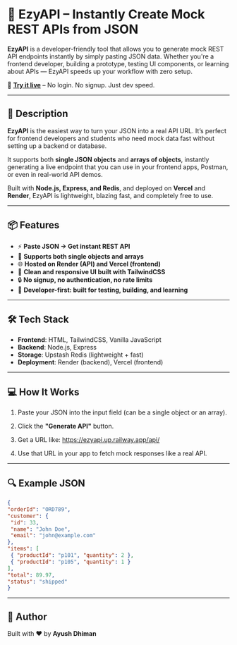 # 🚀 EzyAPI – Instantly Create Mock REST APIs from JSON

**EzyAPI** is a developer-friendly tool that allows you to generate mock REST API endpoints instantly by simply pasting JSON data. Whether you're a frontend developer, building a prototype, testing UI components, or learning about APIs — EzyAPI speeds up your workflow with zero setup.

🔗 **[Try it live](https://ezyapi.vercel.app)** – No login. No signup. Just dev speed.

---

## 📌 Description

**EzyAPI** is the easiest way to turn your JSON into a real API URL. It’s perfect for frontend developers and students who need mock data fast without setting up a backend or database.

It supports both **single JSON objects** and **arrays of objects**, instantly generating a live endpoint that you can use in your frontend apps, Postman, or even in real-world API demos.

Built with **Node.js, Express, and Redis**, and deployed on **Vercel** and **Render**, EzyAPI is lightweight, blazing fast, and completely free to use.

---

## 📦 Features

- ⚡ **Paste JSON → Get instant REST API**
- 🧪 **Supports both single objects and arrays**
- 🌐 **Hosted on Render (API) and Vercel (frontend)**
- 🎨 **Clean and responsive UI built with TailwindCSS**
- 🔒 **No signup, no authentication, no rate limits**
- 🧰 **Developer-first: built for testing, building, and learning**

---

## 🛠️ Tech Stack

- **Frontend**: HTML, TailwindCSS, Vanilla JavaScript  
- **Backend**: Node.js, Express  
- **Storage**: Upstash Redis (lightweight + fast)  
- **Deployment**: Render (backend), Vercel (frontend)

---

## 💻 How It Works

1. Paste your JSON into the input field (can be a single object or an array).
2. Click the **"Generate API"** button.
3. Get a URL like:  https://ezyapi.up.railway.app/api/<unique-id>

4. Use that URL in your app to fetch mock responses like a real API.

---

## 🔍 Example JSON

```json
{
"orderId": "ORD789",
"customer": {
 "id": 33,
 "name": "John Doe",
 "email": "john@example.com"
},
"items": [
 { "productId": "p101", "quantity": 2 },
 { "productId": "p105", "quantity": 1 }
],
"total": 89.97,
"status": "shipped"
}
```
---

## 👋 Author
Built with ❤️ by **Ayush Dhiman**

<!--
mock api generator, create fake api, json to api, mock api for frontend, api mocking tool, mock backend, free rest api mock, ezyapi, api builder for frontend, test api online, paste json get api, nodejs mock api, vercel demo api, lightweight api mocker
-->
